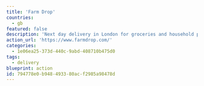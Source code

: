 ```yaml
---
title: 'Farm Drop'
countries:
  - gb
featured: false
description: 'Next day delivery in London for groceries and household products from local and independend producers.'
action_url: 'https://www.farmdrop.com/'
categories:
  - 1e06ea25-373d-440c-9abd-408710b475d0
tags:
  - delivery
blueprint: action
id: 794778e0-b948-4933-80ac-f2985a98478d
---
```

